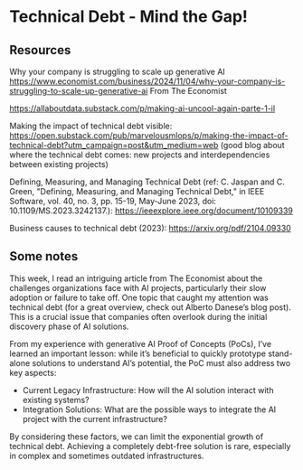 # Technical Debt - Mind the Gap!

## Resources

Why your company is struggling to scale up generative AI
https://www.economist.com/business/2024/11/04/why-your-company-is-struggling-to-scale-up-generative-ai
From The Economist 

https://allaboutdata.substack.com/p/making-ai-uncool-again-parte-1-il


Making the impact of technical debt visible: https://open.substack.com/pub/marvelousmlops/p/making-the-impact-of-technical-debt?utm_campaign=post&utm_medium=web (good blog about where the technical debt comes: new projects and interdependencies between existing projects)

Defining, Measuring, and Managing Technical Debt (ref: C. Jaspan and C. Green, "Defining, Measuring, and Managing Technical Debt," in IEEE Software, vol. 40, no. 3, pp. 15-19, May-June 2023, doi: 10.1109/MS.2023.3242137.): https://ieeexplore.ieee.org/document/10109339

Business causes to technical debt (2023): https://arxiv.org/pdf/2104.09330


## Some notes

This week, I read an intriguing article from The Economist about the challenges organizations face with AI projects, particularly their slow adoption or failure to take off. One topic that caught my attention was technical debt (for a great overview, check out Alberto Danese’s blog post). This is a crucial issue that companies often overlook during the initial discovery phase of AI solutions.

From my experience with generative AI Proof of Concepts (PoCs), I’ve learned an important lesson: while it’s beneficial to quickly prototype stand-alone solutions to understand AI’s potential, the PoC must also address two key aspects:

- Current Legacy Infrastructure: How will the AI solution interact with existing systems?
- Integration Solutions: What are the possible ways to integrate the AI project with the current infrastructure?

By considering these factors, we can limit the exponential growth of technical debt. Achieving a completely debt-free solution is rare, especially in complex and sometimes outdated infrastructures. 

